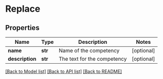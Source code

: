 # Replace

## Properties
Name | Type | Description | Notes
------------ | ------------- | ------------- | -------------
**name** | **str** | Name of the competency | [optional] 
**description** | **str** | The text for the competency | [optional] 

[[Back to Model list]](../README.md#documentation-for-models) [[Back to API list]](../README.md#documentation-for-api-endpoints) [[Back to README]](../README.md)



